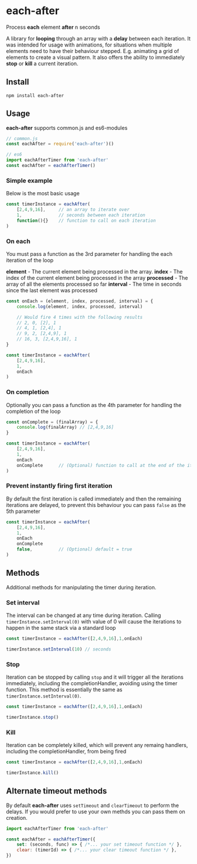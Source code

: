 # each-after

Process **each** element **after** n seconds

A library for **looping** through an array with a **delay** between each iteration. It was intended for usage with animations, for situations when multiple elements need to have their behaviour stepped. E.g. animating a grid of elements to create a visual pattern. It also offers the ability to immediately **stop** or **kill** a current iteration.

## Install

```shell
npm install each-after
```

## Usage

**each-after** supports common.js and es6-modules

```js
// common.js
const eachAfter = require('each-after')()

// es6
import eachAfterTimer from 'each-after'
const eachAfter = eachAfterTimer()

```


### Simple example

Below is the most basic usage

```js
const timerInstance = eachAfter(
    [2,4,9,16],     // an array to iterate over
    1,              // seconds between each iteration
    function(){}    // function to call on each iteration
)
```

### On each

You must pass a function as the 3rd parameter for handling the each iteration of the loop

**element** - The current element being processed in the array.
**index** - The index of the current element being processed in the array
**processed** - The array of all the elements processed so far
**interval** - The time in seconds since the last element was processed

```js
const onEach = (element, index, processed, interval) = {
    console.log(element, index, processed, interval)

    // Would fire 4 times with the following results
    // 2, 0, [2], 1
    // 4, 1, [2,4], 1
    // 9, 2, [2,4,9], 1
    // 16, 3, [2,4,9,16], 1
}

const timerInstance = eachAfter(
    [2,4,9,16],
    1,
    onEach
)
```

### On completion

Optionally you can pass a function as the 4th parameter for handling the completion of the loop

```js
const onComplete = (finalArray) = {
    console.log(finalArray) // [2,4,9,16]
}

const timerInstance = eachAfter(
    [2,4,9,16],
    1,
    onEach
    onComplete      // (Optional) function to call at the end of the iteration
)
```

### Prevent instantly firing first iteration

By default the first iteration is called immediately and then the remaining iterations are delayed, to prevent this behaviour you can pass `false` as the 5th parameter

```js
const timerInstance = eachAfter(
    [2,4,9,16],
    1,
    onEach
    onComplete
    false,          // (Optional) default = true
)
```

## Methods

Additional methods for manipulating the timer during iteration.

### Set interval

The interval can be changed at any time during iteration. Calling `timerInstance.setInterval(0)` with value of 0 will cause the iterations to happen in the same stack via a standard loop

```js
const timerInstance = eachAfter([2,4,9,16],1,onEach)

timerInstance.setInterval(10) // seconds
```

### Stop

Iteration can be stopped by calling `stop` and it will trigger all the iterations immediately, including the completionHandler, avoiding using the timer function. This method is essentially the same as `timerInstance.setInterval(0)`.

```js
const timerInstance = eachAfter([2,4,9,16],1,onEach)

timerInstance.stop()
```

### Kill

Iteration can be completely killed, which will prevent any remaing handlers, including the completionHandler, from being fired

```js
const timerInstance = eachAfter([2,4,9,16],1,onEach)

timerInstance.kill()
```

## Alternate timeout methods

By default **each-after** uses `setTimeout` and `clearTimeout` to perform the delays. If you would prefer to use your own methds you can pass them on creation.

```js
import eachAfterTimer from 'each-after'

const eachAfter = eachAfterTimer({
    set: (seconds, func) => { /*... your set timeout function */ },
    clear: (timerId) => { /*... your clear timeout function */ },
})

```
